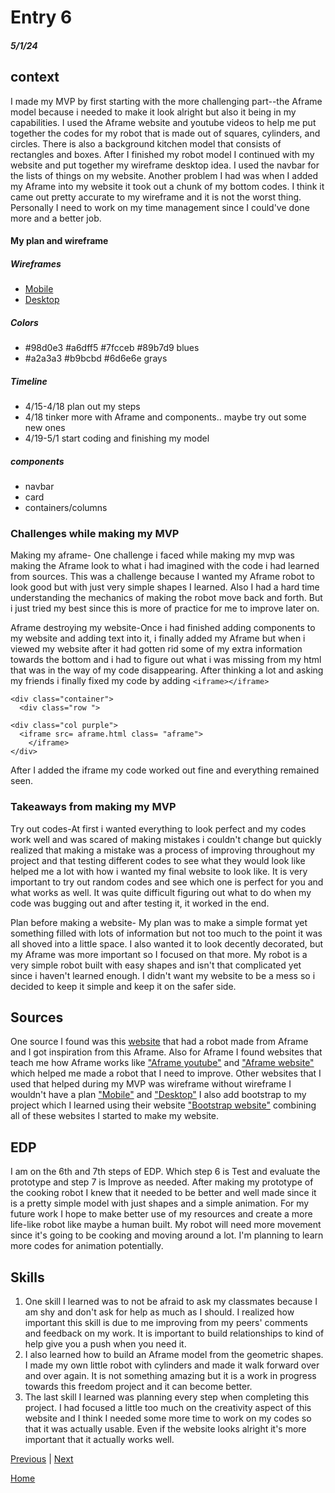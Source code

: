 # Entry 6
##### 5/1/24

## context
I made my MVP by first starting with the more challenging part--the Aframe model because i needed to make it look alright but also it being in my capabilities. I used the Aframe website and youtube videos to help me put together the codes for my robot that is made out of squares, cylinders, and circles. There is also a background kitchen model that consists of rectangles and boxes. After I finished my robot model I continued with my website and put together my wireframe desktop idea. I used the navbar for the lists of things on my website. Another problem I had was when I added my Aframe into my website it took out a chunk of my bottom codes. I think it came out pretty accurate to my wireframe and it is not the worst thing. Personally I need to work on my time management since I could've done more and a better job. 

#### My plan and wireframe

##### Wireframes
* [Mobile](https://wireframe.cc/Xlfyih)
* [Desktop](https://wireframe.cc/PM3ikg)

##### Colors
* #98d0e3 #a6dff5 #7fcceb #89b7d9 blues
* #a2a3a3 #b9bcbd #6d6e6e grays

##### Timeline
* 4/15-4/18 plan out my steps
* 4/18 tinker more with Aframe and components.. maybe try out some new ones
* 4/19-5/1 start coding and finishing my model

##### components
* navbar
* card
* containers/columns

### Challenges while making my MVP
Making my aframe- One challenge i faced while making my mvp was making the Aframe look to what i had imagined with the code i had learned from sources. This was a challenge because I wanted my Aframe robot to look good but with just very simple shapes I learned. Also I had a hard time understanding the mechanics of making the robot move back and forth. But i just tried my best since this is more of practice for me to improve later on.

Aframe destroying my website-Once i had finished adding components to my website and adding text into it, i finally added my Aframe but when i viewed my website after it had gotten rid some of my extra information towards the bottom and i had to figure out what i was missing from my html that was in the way of my code disappearing. After thinking a lot and asking my friends i finally fixed my code by adding `<iframe></iframe>`
````
<div class="container">
  <div class="row ">

<div class="col purple">
  <iframe src= aframe.html class= "aframe">
    </iframe>
</div>
````
After I added the iframe my code worked out fine and everything remained seen.
### Takeaways from making my MVP

Try out codes-At first i wanted everything to look perfect and my codes work well and was scared of making mistakes i couldn't change but quickly realized that making a mistake was a process of improving throughout my project and that testing different codes to see what they would look like helped me a lot with how i wanted my final website to look like. It is very important to try out random codes and see which one is perfect for you and what works as well. It was quite difficult figuring out what to do when my code was bugging out and after testing it, it worked in the end.

Plan before making a website- My plan was to make a simple format yet something filled with lots of information but not too much to the point it was all shoved into a little space. I also wanted it to look decently decorated, but my Aframe was more important so I focused on that more. My robot is a very simple robot built with easy shapes and isn't that complicated yet since i haven't learned enough. I didn't want my website to be a mess so i decided to keep it simple and keep it on the safer side.

  
## Sources
One source I found was this [website](https://www.8thwall.com/8thwall/animation-mixer-aframe/code/assets/robot.glb) that had a robot made from Aframe and I got inspiration from this Aframe. Also for Aframe I found websites that teach me how Aframe works like ["Aframe youtube"](https://www.youtube.com/watch?v=K4LEMBjaV9E&list=PL8MkBHej75fJD-HveDzm4xKrciC5VfYuV&index=6) and ["Aframe website"](https://aframe.io/docs/1.5.0/introduction/javascript-events-dom-apis.html) which helped me made a robot that I need to improve. Other websites that I used that helped during my MVP was wireframe without wireframe I wouldn't have a plan ["Mobile"](https://wireframe.cc/Xlfyih) and ["Desktop"](https://wireframe.cc/PM3ikg) I also add bootstrap to my project which I learned using their website ["Bootstrap website"](https://getbootstrap.com/docs/5.3/getting-started/introduction/) combining all of these websites I started to make my website.


## EDP
I am on the 6th and 7th steps of EDP. Which step 6 is Test and evaluate the prototype and step 7 is Improve as needed. After making my prototype of the cooking robot I knew that it needed to be better and well made since it is a pretty simple model with just shapes and a simple animation. For my future work I hope to make better use of my resources and create a more life-like robot like maybe a human built. My robot will need more movement since it's going to be cooking and moving around a lot. I'm planning to learn more codes for animation potentially.

## Skills
1. One skill I learned was to not be afraid to ask my classmates because I am shy and don't ask for help as much as I should. I realized how important this skill is due to me improving from my peers' comments and feedback on my work. It is important to build relationships to kind of help give you a push when you need it.
2. I also learned how to build an Aframe model from the geometric shapes. I made my own little robot with cylinders and made it walk forward over and over again. It is not something amazing but it is a work in progress towards this freedom project and it can become better.
3. The last skill I learned was planning every step when completing this project. I had focused a little too much on the creativity aspect of this website and I think I needed some more time to work on my codes so that it was actually usable. Even if the website looks alright it's more important that it actually works well. 




[Previous](entry05.md) | [Next](entry07.md)

[Home](../README.md)



